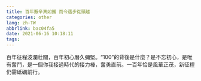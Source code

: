 ```yaml
---
title: 百年艱辛真如鐵 而今邁步從頭越
categories: other
lang: zh-TW
abbrlink: bac04fa5
date: 2021-06-16 10:18:11
tags:
---
```


百年征程波瀾壯闊，百年初心曆久彌堅。“100”的背後是什麼？是不忘初心，是唯有奮鬥，是一個你我接過時代的接力棒，奮勇直前。一百年恰是風華正茂，新征程仍需砥礪前行。
